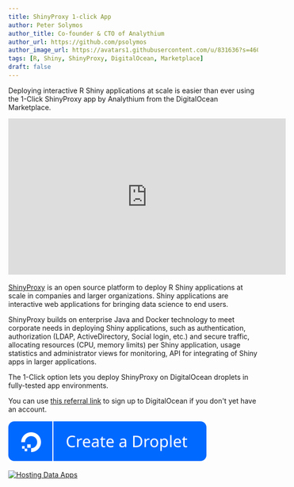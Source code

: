 ```yaml
---
title: ShinyProxy 1-click App
author: Peter Solymos
author_title: Co-founder & CTO of Analythium
author_url: https://github.com/psolymos
author_image_url: https://avatars1.githubusercontent.com/u/831636?s=460&u=578a952663eae17b2a2dd008ea9511db308d1822&v=4
tags: [R, Shiny, ShinyProxy, DigitalOcean, Marketplace]
draft: false
---
```


Deploying interactive R Shiny applications at scale is easier than ever using the 1-Click ShinyProxy app by Analythium from the DigitalOcean Marketplace.

<!--truncate-->

<iframe width="560" height="315" src="https://www.youtube.com/embed/aoIlaOYRpQs" frameborder="0" allow="accelerometer; autoplay; clipboard-write; encrypted-media; gyroscope; picture-in-picture" allowfullscreen></iframe>

[ShinyProxy](https://www.shinyproxy.io/) is an open source platform to deploy R Shiny applications at scale in companies and larger organizations. Shiny applications are interactive web applications for bringing data science to end users.

ShinyProxy builds on enterprise Java and Docker technology to meet corporate needs in deploying Shiny applications, such as authentication, authorization (LDAP, ActiveDirectory, Social login, etc.) and secure traffic, allocating resources (CPU, memory limits) per Shiny application, usage statistics and administrator views for monitoring, API for integrating of Shiny apps in larger applications.

The 1-Click option lets you deploy ShinyProxy on DigitalOcean droplets in fully-tested app environments.

You can use [this referral link](https://m.do.co/c/a8041699739d) to sign up to DigitalOcean if you don't yet have an account.

[![DO button](https://raw.githubusercontent.com/analythium/shinyproxy-1-click/master/digitalocean/images/do-btn-blue.svg)](https://marketplace.digitalocean.com/apps/shinyproxy?refcode=a8041699739d)

[![Hosting Data Apps](https://hub.analythium.io/assets/marks/hosting-banner-2.jpg)](https://hosting.analythium.io/)
